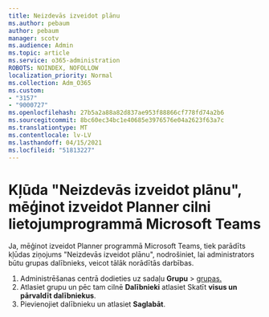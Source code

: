 ```yaml
---
title: Neizdevās izveidot plānu
ms.author: pebaum
author: pebaum
manager: scotv
ms.audience: Admin
ms.topic: article
ms.service: o365-administration
ROBOTS: NOINDEX, NOFOLLOW
localization_priority: Normal
ms.collection: Adm_O365
ms.custom:
- "3157"
- "9000727"
ms.openlocfilehash: 27b5a2a88a82d837ae953f88866cf778fd74a2b6
ms.sourcegitcommit: 8bc60ec34bc1e40685e3976576e04a2623f63a7c
ms.translationtype: MT
ms.contentlocale: lv-LV
ms.lasthandoff: 04/15/2021
ms.locfileid: "51813227"
---
```

# <a name="failed-to-create-the-plan-error-when-trying-to-create-a-planner-tab-in-microsoft-teams"></a>Kļūda "Neizdevās izveidot plānu", mēģinot izveidot Planner cilni lietojumprogrammā Microsoft Teams

Ja, mēģinot izveidot Planner programmā Microsoft Teams, tiek parādīts kļūdas ziņojums "Neizdevās izveidot plānu", nodrošiniet, lai administrators būtu grupas dalībnieks, veicot tālāk norādītās darbības.

1. Administrēšanas centrā dodieties uz sadaļu **Grupu**  >  [grupas.](https://admin.microsoft.com/Adminportal/Home?source=applauncher#/groups) 
2. Atlasiet grupu un pēc tam cilnē **Dalībnieki** atlasiet Skatīt **visus un pārvaldīt dalībniekus**.
3. Pievienojiet dalībnieku un atlasiet **Saglabāt**.